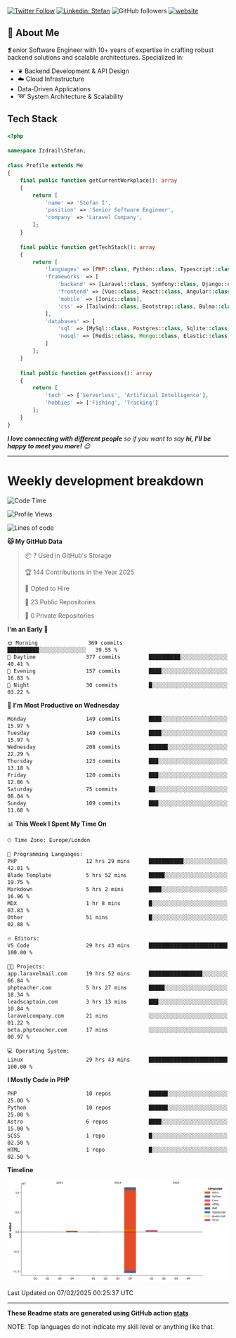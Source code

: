 [![Twitter Follow](https://img.shields.io/twitter/follow/thephpteacher?label=Follow)](https://twitter.com/intent/follow?screen_name=thephpteacher)
[![Linkedin: Stefan](https://img.shields.io/badge/izdrail-blue?style=flat-square&logo=Linkedin&logoColor=white&link=https://www.linkedin.com/in/izdrail/)](https://www.linkedin.com/in/izdrail/)
![GitHub followers](https://img.shields.io/github/followers/izdrail?label=Follow&style=social)
[![website](https://img.shields.io/badge/Website-46a2f1.svg?&style=flat-square&logo=Google-Chrome&logoColor=white&link=https://izdrail.com/)](https://izdrail.com/)

## 🚀 About Me
❡enior Software Engineer with 10+ years of expertise in crafting robust backend solutions and scalable architectures. 
Specialized in:

- ❦ Backend Development & API Design
- ☁️ Cloud Infrastructure
-  Data-Driven Applications
- ➿ System Architecture & Scalability

## Tech Stack

```php
<?php

namespace Izdrail\Stefan;

class Profile extends Me
{
    final public function getCurrentWorkplace(): array
    {
        return [
            'name' => 'Stefan I',
            'position' => 'Senior Software Engineer',
            'company' => 'Laravel Company',
        ];
    }
    
    final public function getTechStack(): array
    {
        return [
            'languages' => [PHP::class, Python::class, Typescript::class],
            'frameworks' => [
                'backend' => [Laravel::class, Symfony::class, Django::class, FastApi::class],
                'frontend' => [Vue::class, React::class, Angular::class],
                'mobile' => [Ionic::class],
                'css' => [Tailwind::class, Bootstrap::class, Bulma::class]
            ],
            'databases' => [
                'sql' => [MySql::class, Postgres::class, Sqlite::class],
                'nosql' => [Redis::class, Mongo::class, Elastic::class]
            ]
        ];
    }

    final public function getPassions(): array
    {
        return [
            'tech' => ['Serverless', 'Artificial Intelligence'],
            'hobbies' => ['Fishing', 'Tracking']
        ];
    }
}
```
 <em><b>I love connecting with different people</b> so if you want to say <b>hi, I'll be happy to meet you more!</b> 😊</em>


---
# Weekly development breakdown
<!--START_SECTION:waka-->
![Code Time](http://img.shields.io/badge/Code%20Time-1%2C002%20hrs%2042%20mins-blue)

![Profile Views](http://img.shields.io/badge/Profile%20Views-1-blue)

![Lines of code](https://img.shields.io/badge/From%20Hello%20World%20I%27ve%20Written-12.1%20million%20lines%20of%20code-blue)

**🐱 My GitHub Data** 

> 📦 ? Used in GitHub's Storage 
 > 
> 🏆 144 Contributions in the Year 2025
 > 
> 💼 Opted to Hire
 > 
> 📜 23 Public Repositories 
 > 
> 🔑 0 Private Repositories 
 > 
**I'm an Early 🐤** 

```text
🌞 Morning                369 commits         ██████████░░░░░░░░░░░░░░░   39.55 % 
🌆 Daytime                377 commits         ██████████░░░░░░░░░░░░░░░   40.41 % 
🌃 Evening                157 commits         ████░░░░░░░░░░░░░░░░░░░░░   16.83 % 
🌙 Night                  30 commits          █░░░░░░░░░░░░░░░░░░░░░░░░   03.22 % 
```
📅 **I'm Most Productive on Wednesday** 

```text
Monday                   149 commits         ████░░░░░░░░░░░░░░░░░░░░░   15.97 % 
Tuesday                  149 commits         ████░░░░░░░░░░░░░░░░░░░░░   15.97 % 
Wednesday                208 commits         ██████░░░░░░░░░░░░░░░░░░░   22.29 % 
Thursday                 123 commits         ███░░░░░░░░░░░░░░░░░░░░░░   13.18 % 
Friday                   120 commits         ███░░░░░░░░░░░░░░░░░░░░░░   12.86 % 
Saturday                 75 commits          ██░░░░░░░░░░░░░░░░░░░░░░░   08.04 % 
Sunday                   109 commits         ███░░░░░░░░░░░░░░░░░░░░░░   11.68 % 
```


📊 **This Week I Spent My Time On** 

```text
🕑︎ Time Zone: Europe/London

💬 Programming Languages: 
PHP                      12 hrs 29 mins      ███████████░░░░░░░░░░░░░░   42.01 % 
Blade Template           5 hrs 52 mins       █████░░░░░░░░░░░░░░░░░░░░   19.75 % 
Markdown                 5 hrs 2 mins        ████░░░░░░░░░░░░░░░░░░░░░   16.96 % 
MDX                      1 hr 8 mins         █░░░░░░░░░░░░░░░░░░░░░░░░   03.83 % 
Other                    51 mins             █░░░░░░░░░░░░░░░░░░░░░░░░   02.88 % 

🔥 Editors: 
VS Code                  29 hrs 43 mins      █████████████████████████   100.00 % 

🐱‍💻 Projects: 
app.laravelmail.com      19 hrs 52 mins      █████████████████░░░░░░░░   66.84 % 
phpteacher.com           5 hrs 27 mins       █████░░░░░░░░░░░░░░░░░░░░   18.34 % 
leadscaptain.com         3 hrs 13 mins       ███░░░░░░░░░░░░░░░░░░░░░░   10.84 % 
laravelcompany.com       21 mins             ░░░░░░░░░░░░░░░░░░░░░░░░░   01.22 % 
beta.phpteacher.com      17 mins             ░░░░░░░░░░░░░░░░░░░░░░░░░   00.97 % 

💻 Operating System: 
Linux                    29 hrs 43 mins      █████████████████████████   100.00 % 
```

**I Mostly Code in PHP** 

```text
PHP                      10 repos            ██████░░░░░░░░░░░░░░░░░░░   25.00 % 
Python                   10 repos            ██████░░░░░░░░░░░░░░░░░░░   25.00 % 
Astro                    6 repos             ████░░░░░░░░░░░░░░░░░░░░░   15.00 % 
SCSS                     1 repo              █░░░░░░░░░░░░░░░░░░░░░░░░   02.50 % 
HTML                     1 repo              █░░░░░░░░░░░░░░░░░░░░░░░░   02.50 % 
```



**Timeline**

![Lines of Code chart](https://raw.githubusercontent.com/izdrail/izdrail/master/assets/bar_graph.png)


 Last Updated on 07/02/2025 00:25:37 UTC
<!--END_SECTION:waka-->

---


**These Readme stats are generated using GitHub action [stats](https://github.com/izdrail/stats)**

NOTE: Top languages do not indicate my skill level or anything like that. 
